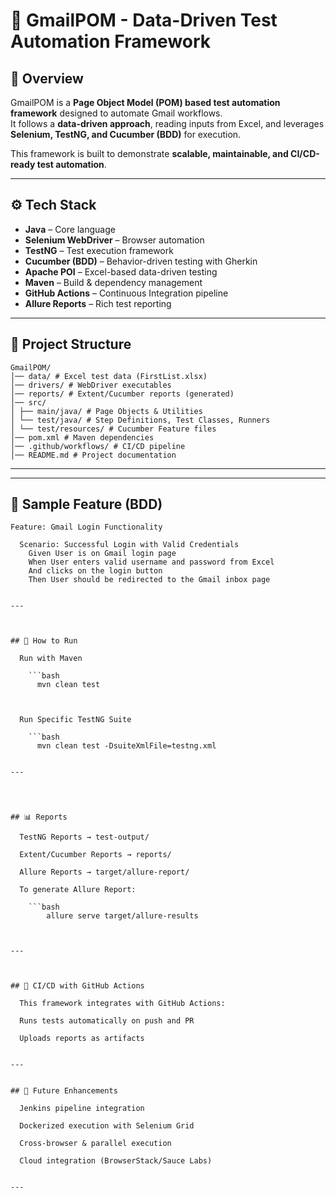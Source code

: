 # 📧 GmailPOM - Data-Driven Test Automation Framework  

## 📌 Overview  
GmailPOM is a **Page Object Model (POM) based test automation framework** designed to automate Gmail workflows.  
It follows a **data-driven approach**, reading inputs from Excel, and leverages **Selenium, TestNG, and Cucumber (BDD)** for execution.  

This framework is built to demonstrate **scalable, maintainable, and CI/CD-ready test automation**.  

---

## ⚙️ Tech Stack  
- **Java** – Core language  
- **Selenium WebDriver** – Browser automation  
- **TestNG** – Test execution framework  
- **Cucumber (BDD)** – Behavior-driven testing with Gherkin  
- **Apache POI** – Excel-based data-driven testing  
- **Maven** – Build & dependency management  
- **GitHub Actions** – Continuous Integration pipeline  
- **Allure Reports** – Rich test reporting  

---

## 📂 Project Structure  


```
GmailPOM/
│── data/ # Excel test data (FirstList.xlsx)
│── drivers/ # WebDriver executables
│── reports/ # Extent/Cucumber reports (generated)
│── src/
│ ├── main/java/ # Page Objects & Utilities
│ └── test/java/ # Step Definitions, Test Classes, Runners
│ └── test/resources/ # Cucumber Feature files
│── pom.xml # Maven dependencies
│── .github/workflows/ # CI/CD pipeline
│── README.md # Project documentation

```

---




---

## 🧪 Sample Feature (BDD)  

```gherkin
Feature: Gmail Login Functionality

  Scenario: Successful Login with Valid Credentials
    Given User is on Gmail login page
    When User enters valid username and password from Excel
    And clicks on the login button
    Then User should be redirected to the Gmail inbox page


---



## 🚀 How to Run

  Run with Maven

    ```bash
      mvn clean test



  Run Specific TestNG Suite

    ```bash
      mvn clean test -DsuiteXmlFile=testng.xml


---




## 📊 Reports

  TestNG Reports → test-output/

  Extent/Cucumber Reports → reports/

  Allure Reports → target/allure-report/

  To generate Allure Report:

    ```bash
        allure serve target/allure-results



---



## 🔄 CI/CD with GitHub Actions

  This framework integrates with GitHub Actions:

  Runs tests automatically on push and PR

  Uploads reports as artifacts


---


## 📌 Future Enhancements

  Jenkins pipeline integration

  Dockerized execution with Selenium Grid

  Cross-browser & parallel execution

  Cloud integration (BrowserStack/Sauce Labs)


---
